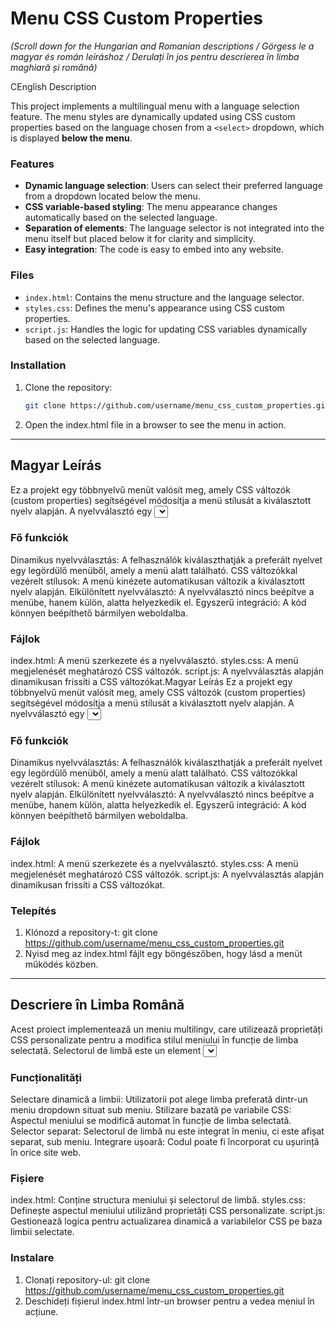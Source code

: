 # Menu CSS Custom Properties

*(Scroll down for the Hungarian and Romanian descriptions / Görgess le a magyar és román leíráshoz / Derulați în jos pentru descrierea în limba maghiară și română)*

CEnglish Description

This project implements a multilingual menu with a language selection feature. The menu styles are dynamically updated using CSS custom properties based on the language chosen from a `<select>` dropdown, which is displayed **below the menu**.

### Features
- **Dynamic language selection**: Users can select their preferred language from a dropdown located below the menu.
- **CSS variable-based styling**: The menu appearance changes automatically based on the selected language.
- **Separation of elements**: The language selector is not integrated into the menu itself but placed below it for clarity and simplicity.
- **Easy integration**: The code is easy to embed into any website.

### Files
- `index.html`: Contains the menu structure and the language selector.
- `styles.css`: Defines the menu's appearance using CSS custom properties.
- `script.js`: Handles the logic for updating CSS variables dynamically based on the selected language.

### Installation
1. Clone the repository:
   ```bash
   git clone https://github.com/username/menu_css_custom_properties.git

2. Open the index.html file in a browser to see the menu in action.

_______________________________________________________________________________________________________________________________________________________________________________________________________________________________________________________

## Magyar Leírás
Ez a projekt egy többnyelvű menüt valósít meg, amely CSS változók (custom properties) segítségével módosítja a menü stílusát a kiválasztott nyelv alapján. A nyelvválasztó egy <select> elem, amely a menü alatt helyezkedik el.

### Fő funkciók
Dinamikus nyelvválasztás: A felhasználók kiválaszthatják a preferált nyelvet egy legördülő menüből, amely a menü alatt található.
CSS változókkal vezérelt stílusok: A menü kinézete automatikusan változik a kiválasztott nyelv alapján.
Elkülönített nyelvválasztó: A nyelvválasztó nincs beépítve a menübe, hanem külön, alatta helyezkedik el.
Egyszerű integráció: A kód könnyen beépíthető bármilyen weboldalba.

### Fájlok
index.html: A menü szerkezete és a nyelvválasztó.
styles.css: A menü megjelenését meghatározó CSS változók.
script.js: A nyelvválasztás alapján dinamikusan frissíti a CSS változókat.Magyar Leírás
Ez a projekt egy többnyelvű menüt valósít meg, amely CSS változók (custom properties) segítségével módosítja a menü stílusát a kiválasztott nyelv alapján. A nyelvválasztó egy <select> elem, amely a menü alatt helyezkedik el.

### Fő funkciók
Dinamikus nyelvválasztás: A felhasználók kiválaszthatják a preferált nyelvet egy legördülő menüből, amely a menü alatt található.
CSS változókkal vezérelt stílusok: A menü kinézete automatikusan változik a kiválasztott nyelv alapján.
Elkülönített nyelvválasztó: A nyelvválasztó nincs beépítve a menübe, hanem külön, alatta helyezkedik el.
Egyszerű integráció: A kód könnyen beépíthető bármilyen weboldalba.

### Fájlok
index.html: A menü szerkezete és a nyelvválasztó.
styles.css: A menü megjelenését meghatározó CSS változók.
script.js: A nyelvválasztás alapján dinamikusan frissíti a CSS változókat.

### Telepítés
1. Klónozd a repository-t:
   git clone https://github.com/username/menu_css_custom_properties.git
2. Nyisd meg az index.html fájlt egy böngészőben, hogy lásd a menüt működés közben.

_______________________________________________________________________________________________________________________________________________________________________________________________________________________________________________________

## Descriere în Limba Română
Acest proiect implementează un meniu multilingv, care utilizează proprietăți CSS personalizate pentru a modifica stilul meniului în funcție de limba selectată. Selectorul de limbă este un element <select> afișat sub meniu.

### Funcționalități
Selectare dinamică a limbii: Utilizatorii pot alege limba preferată dintr-un meniu dropdown situat sub meniu.
Stilizare bazată pe variabile CSS: Aspectul meniului se modifică automat în funcție de limba selectată.
Selector separat: Selectorul de limbă nu este integrat în meniu, ci este afișat separat, sub meniu.
Integrare ușoară: Codul poate fi încorporat cu ușurință în orice site web.

### Fișiere
index.html: Conține structura meniului și selectorul de limbă.
styles.css: Definește aspectul meniului utilizând proprietăți CSS personalizate.
script.js: Gestionează logica pentru actualizarea dinamică a variabilelor CSS pe baza limbii selectate.

### Instalare
1. Clonați repository-ul:
   git clone https://github.com/username/menu_css_custom_properties.git
2. Deschideți fișierul index.html într-un browser pentru a vedea meniul în acțiune.
